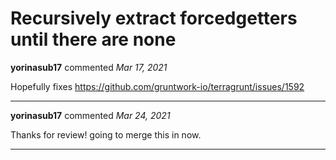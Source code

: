 # Recursively extract forcedgetters until there are none

**yorinasub17** commented *Mar 17, 2021*

Hopefully fixes https://github.com/gruntwork-io/terragrunt/issues/1592
<br />
***


**yorinasub17** commented *Mar 24, 2021*

Thanks for review! going to merge this in now.
***

